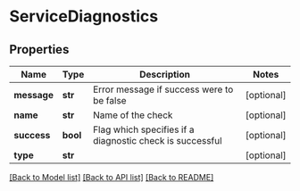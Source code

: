 # ServiceDiagnostics

## Properties
Name | Type | Description | Notes
------------ | ------------- | ------------- | -------------
**message** | **str** | Error message if success were to be false | [optional] 
**name** | **str** | Name of the check | [optional] 
**success** | **bool** | Flag which specifies if a diagnostic check is successful | [optional] 
**type** | **str** |  | [optional] 

[[Back to Model list]](../README.md#documentation-for-models) [[Back to API list]](../README.md#documentation-for-api-endpoints) [[Back to README]](../README.md)

